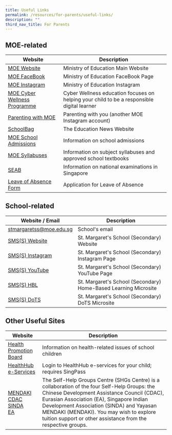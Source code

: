 ```yaml
---
title: Useful Links
permalink: /resources/for-parents/useful-links/
description: ""
third_nav_title: For Parents
---
```

## MOE-related

| Website | Description |
| --- | --- |
| [MOE Website](https://www.moe.gov.sg/) | Ministry of Education Main Website |
| [MOE FaceBook](https://www.facebook.com/moesingapore)&nbsp; | Ministry of Education FaceBook Page |
| [MOE Instagram](https://www.instagram.com/moesingapore/?hl=en)&nbsp;&nbsp; | Ministry of Education Instagram&nbsp;&nbsp; |
| [MOE Cyber Wellness Programme](https://www.moe.gov.sg/programmes/cyber-wellness/)&nbsp;&nbsp; | Cyber Wellness education focuses on helping your child to be a responsible digital learner |
| [Parenting with MOE](https://www.instagram.com/parentingwith.moesg/?hl=en) | Parenting with you (another MOE Instagram account) |
| [SchoolBag](https://www.schoolbag.edu.sg/) | The Education News Website&nbsp; |
| [MOE School Admissions](https://www.moe.gov.sg/admissions) | Information on school admissions&nbsp; |
| [MOE Syllabuses](https://www.moe.gov.sg/education/syllabuses) | Information on subject syllabuses and approved school textbooks |
| [SEAB](https://www.seab.gov.sg/) | Information on national examinations in Singapore&nbsp; |
| [Leave of Absence Form](https://form.gov.sg/#!/60fa5e9bae0c000012a68ed5) | Application for Leave of Absence&nbsp; |

## School-related

| Website / Email | Description |
| --- | --- |
| [stmargaretss@moe.edu.sg](mailto:stmargaretss@moe.edu.sg) | School's email |
| [SMS(S) Website](/) | St. Margaret's School (Secondary) Website |
| [SMS(S) Instagram](https://www.instagram.com/stmargssecsg/) | St. Margaret's School (Secondary) Instagram Page |
| [SMS(S) YouTube](https://www.youtube.com/user/stmargssecsg) | St. Margaret's School (Secondary) YouTube Page |
| [SMS(S) HBL](https://stmargaretssec-moe-edu-sg-admin.cwp.sg/resources/for-parents/home-based-learning)&nbsp; | St. Margaret's School (Secondary) Home-Based Learning Microsite&nbsp; |
| [SMS(S) DoTS](https://sites.google.com/moe.edu.sg/smssdots/home)&nbsp; | St. Margaret's School (Secondary) DoTS Microsite&nbsp; |

## Other Useful Sites

| Website | Description |
| --- | --- |
| [Health Promotion Board](https://www.hpb.gov.sg/schools) | Information on health-related issues of school children |
| [HealthHub e-Services](https://m.healthhub.sg/auth/login?source_app=hh_web&amp;source_module=myhealth&amp;source_source_sub=&amp;target=/childhealth) | Login to HealthHub e-services for your child; requires SingPass   |
| [MENDAKI](https://www.mendaki.org.sg/)  <br> [CDAC](https://www.cdac.org.sg/en/)  <br>[SINDA](https://www.sinda.org.sg/)  <br> [EA](https://www.eurasians.sg/) | The Self-Help Groups Centre (SHGs Centre) is a collaboration of the four Self-Help Groups: the Chinese Development Assistance Council (CDAC), Eurasian Association (EA), Singapore Indian Development Association (SINDA) and Yayasan MENDAKI (MENDAKI). You may wish to explore tuition support or other assistance from the respective groups. |